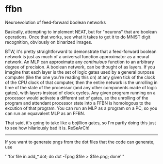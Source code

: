 # ffbn
Neuroevolution of feed-forward boolean networks

Basically, attempting to implement NEAT, but for "neurons" that are boolean operations. 
Once that works, see what it takes to get it to do MNIST digit recognition, obviously on binarized images. 

BTW, it's pretty straightforward to demonstrate that a feed-forward boolean network is just as much of a universal function approximator as a neural network. 
An MLP can approximate any _continuious_ function to an arbitrary degree of precision. A boolean network, can be thought of as layers. If you imagine that each layer is the set of logic gates used by a general purpose computer (like the one you're reading this on) at any given tick of the clock of the CPU clock of that computer, then the entire network is the unrolling in time of the state of the processor (and any other components made of logic gates), with layers instead of clock cycles. Any given program running on a processor would activate a different set of gates, so the unrolling of the program and attendant processor state into a FFBN is homologous to the excution of that program. You can run an MLP as a program on a PC, so you can run an equavalent MLP as an FFBN. 

That said, it's going to take like a bojillion gates, so I'm partly doing this just to see how hilariously bad it is. ReSeArCh!

---

If you want to generate pngs from the dot files that the code can generate, use 

'''for file in add_*.dot; do dot -Tpng $file > $file.png; done'''
